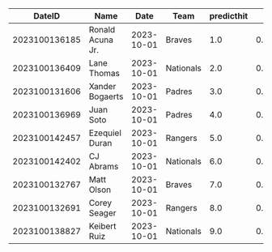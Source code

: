DateID         |  Name              |  Date        |  Team       |  predicthit  |  predicthitproba     |  hitbool  |  Last7DaysAVG  |  Last15DaysAVG  |  Last30DaysAVG
---------------|--------------------|--------------|-------------|--------------|----------------------|-----------|----------------|-----------------|---------------
2023100136185  |  Ronald Acuna Jr.  |  2023-10-01  |  Braves     |  1.0         |  0.6456821175174644  |  False    |  0.381         |  0.356          |  0.343
2023100136409  |  Lane Thomas       |  2023-10-01  |  Nationals  |  2.0         |  0.6361410731741972  |  False    |  0.111         |  0.145          |  0.184
2023100131606  |  Xander Bogaerts   |  2023-10-01  |  Padres     |  3.0         |  0.6324878372360113  |  False    |  0.375         |  0.393          |  0.416
2023100136969  |  Juan Soto         |  2023-10-01  |  Padres     |  4.0         |  0.6294131116201125  |  False    |  0.375         |  0.408          |  0.34
2023100142457  |  Ezequiel Duran    |  2023-10-01  |  Rangers    |  5.0         |  0.6209611089232937  |  False    |  0.0           |  0.5            |  0.206
2023100142402  |  CJ Abrams         |  2023-10-01  |  Nationals  |  6.0         |  0.6178700830283873  |  False    |  0.192         |  0.222          |  0.221
2023100132767  |  Matt Olson        |  2023-10-01  |  Braves     |  7.0         |  0.6153730204539698  |  False    |  0.375         |  0.314          |  0.346
2023100132691  |  Corey Seager      |  2023-10-01  |  Rangers    |  8.0         |  0.6149605069558892  |  False    |  0.28          |  0.222          |  0.277
2023100138827  |  Keibert Ruiz      |  2023-10-01  |  Nationals  |  9.0         |  0.6148937042301584  |  False    |  0.455         |  0.286          |  0.255
